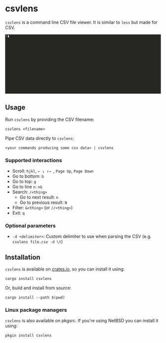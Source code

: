 # csvlens

`csvlens` is a command line CSV file viewer. It is similar to `less` but made
for CSV.

![Demo](.github/demo.gif)

## Usage

Run `csvlens` by providing the CSV filename:

```
csvlens <filename>
```

Pipe CSV data directly to `csvlens`:

```
<your commands producing some csv data> | csvlens
```
### Supported interactions
* Scroll: `hjkl`, `← ↓ ↑→ `, `Page Up`, `Page Down`
* Go to bottom: `G`
* Go to top: `g`
* Go to line `n`: `nG`
* Search: `/<thing>`
    * Go to next result: `n`
    * Go to previous result: `N`
* Filter: `&<thing>` (or `//<thing>`)
* Exit: `q`

### Optional parameters
* `-d <delimiter>`: Custom delimiter to use when parsing the CSV
   (e.g. `csvlens file.csv -d \t`)

## Installation

`csvlens` is available on [crates.io](https://crates.io/crates/csvlens), so you
can install it using:
```
cargo install csvlens
```

Or, build and install from source:
```
cargo install --path $(pwd)
```

### Linux package managers
`csvlens` is also available on pkgsrc. If you're using NetBSD you can install it using:
```
pkgin install csvlens
```
